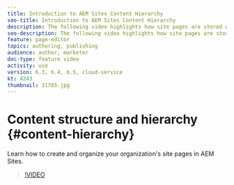 ```yaml
---
title: Introduction to AEM Sites Content Hierarchy
seo-title: Introduction to AEM Sites Content Hierarchy
description: The following video highlights how site pages are stored within AEM for your organization.
seo-description: The following video highlights how site pages are stored within AEM for your organization.
feature: page-editor
topics: authoring, publishing
audience: author, marketer
doc-type: feature video
activity: use
version: 6.3, 6.4, 6.5, cloud-service
kt: 4243
thumbnail: 31785.jpg
---
```


# Content structure and hierarchy {#content-hierarchy}

Learn how to create and organize your organization's site pages in AEM Sites.

>[!VIDEO](https://video.tv.adobe.com/v/31827?quality=12&learn=on)
